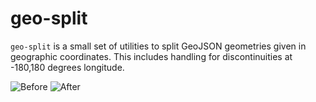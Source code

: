 # geo-split

`geo-split` is a small set of utilities to split GeoJSON geometries given in geographic coordinates.
This includes handling for discontinuities at -180,180 degrees longitude.

![Before](https://github.com/kachark/geo-split/blob/main/polygon.png?raw=true)
![After](https://github.com/kachark/geo-split/blob/main/split_polygon_antimeridian.png?raw=true)
